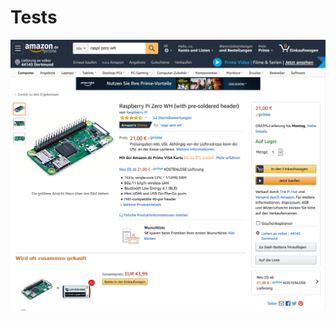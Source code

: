 # Tests

![Screenshot 2020 01 31 Rpi Zero W H Skizze](/pic/Screenshot_2020_01_31_Rpi_Zero_WH_Skizze.png)



